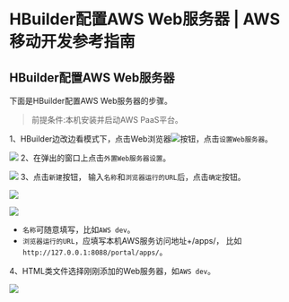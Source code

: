 # HBuilder配置AWS Web服务器 | AWS 移动开发参考指南

## HBuilder配置AWS Web服务器

下面是HBuilder配置AWS Web服务器的步骤。

> 前提条件:本机安装并启动AWS PaaS平台。

1、HBuilder边改边看模式下，点击Web浏览器![](https://docs.awspaas.com/reference-guide/aws-paas-mobile-development-refrence-guide/appendix/hubilder_webserver_setting.png)按钮，点击`设置Web服务器`。

![](https://docs.awspaas.com/reference-guide/aws-paas-mobile-development-refrence-guide/appendix/hbuilder_webserver1.png) 2、在弹出的窗口上点击`外置Web服务器设置`。

![](https://docs.awspaas.com/reference-guide/aws-paas-mobile-development-refrence-guide/appendix/hbuilder_webserver2.png) 3、点击`新建`按钮， 输入`名称`和`浏览器运行的URL`后，点击`确定`按钮。

![](https://docs.awspaas.com/reference-guide/aws-paas-mobile-development-refrence-guide/appendix/hbuilder_webserver3.png)

![](https://docs.awspaas.com/reference-guide/aws-paas-mobile-development-refrence-guide/appendix/hbuilder_webserver4.png)

  * `名称`可随意填写，比如`AWS dev`。
  * `浏览器运行的URL`，应填写本机AWS服务访问地址+/apps/， 比如`http://127.0.0.1:8088/portal/apps/`。

4、HTML类文件选择刚刚添加的Web服务器，如`AWS dev`。

![](https://docs.awspaas.com/reference-guide/aws-paas-mobile-development-refrence-guide/appendix/hbuilder_webserver5.png)